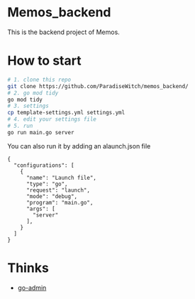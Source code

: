 # Memos_backend
This is the backend project of Memos.

# How to start
```bash
# 1. clone this repo
git clone https://github.com/ParadiseWitch/memos_backend/
# 2. go mod tidy
go mod tidy
# 3. settings
cp template-settings.yml settings.yml
# 4. edit your settings file
# 5. run
go run main.go server
```
You can also run it by adding an alaunch.json file
```
{
  "configurations": [
    {
      "name": "Launch file",
      "type": "go",
      "request": "launch",
      "mode": "debug",
      "program": "main.go",
      "args": [
        "server"
      ],
    }
  ]
}
```

# Thinks
- [go-admin](https://github.com/go-admin-team/go-admin)
